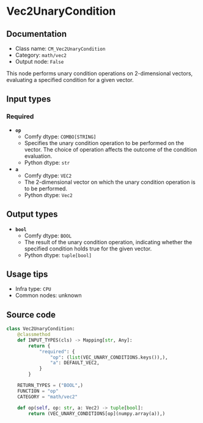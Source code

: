 # Vec2UnaryCondition
## Documentation
- Class name: `CM_Vec2UnaryCondition`
- Category: `math/vec2`
- Output node: `False`

This node performs unary condition operations on 2-dimensional vectors, evaluating a specified condition for a given vector.
## Input types
### Required
- **`op`**
    - Comfy dtype: `COMBO[STRING]`
    - Specifies the unary condition operation to be performed on the vector. The choice of operation affects the outcome of the condition evaluation.
    - Python dtype: `str`
- **`a`**
    - Comfy dtype: `VEC2`
    - The 2-dimensional vector on which the unary condition operation is to be performed.
    - Python dtype: `Vec2`
## Output types
- **`bool`**
    - Comfy dtype: `BOOL`
    - The result of the unary condition operation, indicating whether the specified condition holds true for the given vector.
    - Python dtype: `tuple[bool]`
## Usage tips
- Infra type: `CPU`
- Common nodes: unknown


## Source code
```python
class Vec2UnaryCondition:
    @classmethod
    def INPUT_TYPES(cls) -> Mapping[str, Any]:
        return {
            "required": {
                "op": (list(VEC_UNARY_CONDITIONS.keys()),),
                "a": DEFAULT_VEC2,
            }
        }

    RETURN_TYPES = ("BOOL",)
    FUNCTION = "op"
    CATEGORY = "math/vec2"

    def op(self, op: str, a: Vec2) -> tuple[bool]:
        return (VEC_UNARY_CONDITIONS[op](numpy.array(a)),)

```
